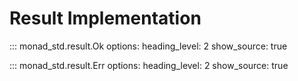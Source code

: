 # Result Implementation

::: monad_std.result.Ok
    options:
        heading_level: 2
        show_source: true

::: monad_std.result.Err
    options:
        heading_level: 2
        show_source: true
